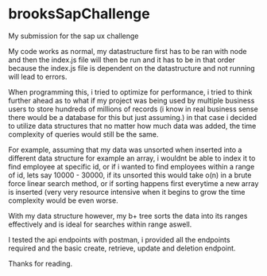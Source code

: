 # brooksSapChallenge
My submission for the sap ux challenge


My code works as normal, my datastructure first has to be ran with node and then the index.js file will then be run and it has to be in that order because the index.js file is dependent on the datastructure and not running will lead to errors.

When programming this, i tried to optimize for performance, i tried to think further ahead as to what if my project was being used by multiple business users to store hundreds of millions of records (i know in real business sense there would be a database for this but just assuming.) in that case i decided to utilize data structures that no matter how much data was added, the time complexity of queries would still be the same. 

For example, assuming that my data was unsorted when inserted into a different data structure for example an array, i wouldnt be able to index it to find employee at specific id, or if i wanted to find employees within a range of id, lets say 10000 - 30000, if its unsorted this would take o(n) in a brute force linear search method, or if sorting happens first everytime a new array is inserted (very very resource intensive when it begins to grow the time complexity would be even worse.

With my data structure however, my b+ tree sorts the data into its ranges effectively and is ideal for searches within range aswell.

I tested the api endpoints with postman, i provided all the endpoints required and the basic create, retrieve, update and deletion endpoint.

Thanks for reading.
